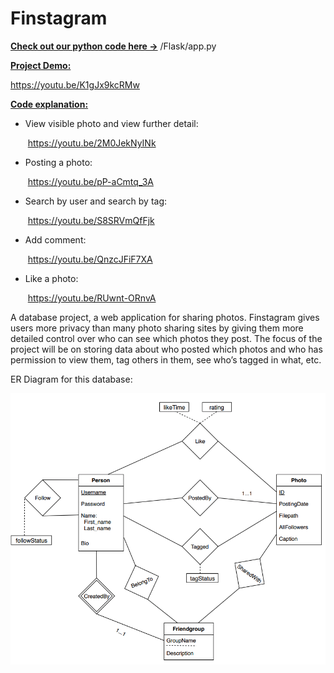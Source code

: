 # Finstagram
<u>**Check out our python code here ->**</u> /Flask/app.py

<u>**Project Demo:**</u>

https://youtu.be/K1gJx9kcRMw

**<u>Code explanation:</u>**

- View visible photo and view further detail:

  ​	https://youtu.be/2M0JekNyINk

- Posting a photo:

  ​	https://youtu.be/pP-aCmtq_3A

- Search by user and search by tag:

  ​	https://youtu.be/S8SRVmQfFjk
  
- Add comment:

  ​ https://youtu.be/QnzcJFiF7XA
  
- Like a photo:

  ​ https://youtu.be/RUwnt-ORnvA


A database project, a web application for sharing photos. Finstagram gives users more privacy than many photo sharing sites by giving them more detailed control over who can see which photos they post. The focus of the project will be on storing data about who posted which photos and who has permission to view them, tag others in them, see who’s tagged in what, etc.

ER Diagram for this database:

![ER_diagram](/ER_diagram.png)
